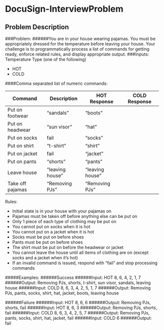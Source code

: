 # DocuSign-InterviewProblem
## Problem Description
###Problem:
######You are in your house wearing pajamas. You must be appropriately dressed for the temperature before leaving your house. Your challenge is to programmatically process a list of commands for getting ready, enforce related rules, and display appropriate output.
###Inputs:
Temperature Type (one of the following)
- HOT
- COLD 

####Comma separated list of numeric commands:

| Command	| Description |	HOT Response	| COLD Response |
|-------|-----------|------------|------------|
| Put on footwear |	“sandals” |	“boots” |
| Put on headwear	| “sun visor” |	“hat” |
| Put on socks |	fail	| “socks” |
| Put on shirt	| “t-shirt” |	“shirt” |
| Put on jacket |	fail |	“jacket” |
| Put on pants |	“shorts” |	“pants” |
| Leave house	| “leaving house”	| “leaving house” |
| Take off pajamas |	“Removing PJs” |	“Removing PJs” |

Rules:
- Initial state is in your house with your pajamas on
- Pajamas must be taken off before anything else can be put on
- Only 1 piece of each type of clothing may be put on
- You cannot put on socks when it is hot
- You cannot put on a jacket when it is hot
- Socks must be put on before shoes
- Pants must be put on before shoes
- The shirt must be put on before the headwear or jacket
- You cannot leave the house until all items of clothing are on (except socks and a jacket when it’s hot)
- If an invalid command is issued, respond with “fail” and stop processing commands


#####Examples:
######Success
######Input: HOT 8, 6, 4, 2, 1, 7
######Output: Removing PJs, shorts, t-shirt, sun visor, sandals, leaving house
######Input: COLD 8, 6, 3, 4, 2, 5, 1, 7
######Output: Removing PJs, pants, socks, shirt, hat, jacket, boots, leaving house
 
######Failure
######Input: HOT 8, 6, 6
######Output: Removing PJs, shorts, fail
######Input: HOT 8, 6, 3
######Output: Removing PJs, shorts, fail
######Input: COLD 8, 6, 3, 4, 2, 5, 7
######Output: Removing PJs, pants, socks, shirt, hat, jacket, fail
######Input: COLD 6
######Output: fail

